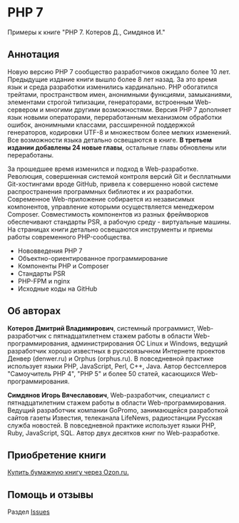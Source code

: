 # PHP 7

Примеры к книге "PHP 7. Котеров Д., Симдянов И."

## Аннотация

Новую версию PHP 7 сообщество разработчиков ожидало более 10 лет. Предыдущие издание книги вышло более 8 лет назад. За это время язык и среда разработки изменились кардинально. PHP обогатился трейтами, пространством имен, анонимными функциями, замыканиями, элементами строгой типизации, генераторами, встроенным Web-сервером и многими другими возможностями. Версия PHP 7 дополняет язык новыми операторами, переработанным механизмом обработки ошибок, анонимными классами, рассширенной поддержкой генераторов, кодировки UTF-8 и множеством более мелких изменений. Все возможности языка детально освещаются в книге. **В третьем издании добавлены 24 новые главы**, остальные главы обновлены или переработаны.

За прошедшее время изменился и подход в Web-разработке. Революция, совершенная системой контроля версий Git и бесплатными Git-хостингами вроде GitHub, привела к совершенно новой системе распространения программных библиотек и их разработки. Современное Web-приложение собирается из независимых компонентов, управление которыми осуществляется менеджером Composer. Совместимость компонентов из разных фреймворков обеспечивают стандарты PSR, а рабочую среду - виртуальные машины. На страницах книги детально освещаются инструменты и приемы работы современного PHP-сообщества.

* Нововведения PHP 7
* Объектно-ориентированное программирование
* Компоненты PHP и Composer
* Cтандарты PSR
* PHP-FPM и nginx
* Исходные коды на GitHub

## Об авторах

**Котеров Дмитрий Владимирович**, системный программист, Web-разработчик с пятнадцатилетнем стажем работы в области Web-программирования, администрирования ОС Linux и Windows, ведущий разработчик хорошо известных в русскоязычном Интернете проектов Денвер (denwer.ru) и Orphus (orphus.ru). В повседневной практике использует языки PHP, JavaScript, Perl, C++, Java. Автор бестселлеров "Самоучитель PHP 4", "PHP 5" и более 50 статей, касающихся Web-программирования.

**Симдянов Игорь Вячеславович**, Web-разработчик, специалист с пятнадцатилетним стажем работы в области Web-программирования. Ведущий разработчик компании GoPromo, занимающейся разработкой сайтов газеты Известия, телеканала LifeNews, радиостанции Русская служба новостей. В повседневной практике использует языки PHP, Ruby, JavaScript, SQL. Автор двух десятков книг по Web-разработке.

## Приобретение книги

[Купить бумажную книгу через Ozon.ru.](http://www.ozon.ru/context/detail/id/137538198/?partner=softtimeru)

## Помощь и отзывы

Раздел [Issues](https://github.com/igorsimdyanov/php7/issues)
